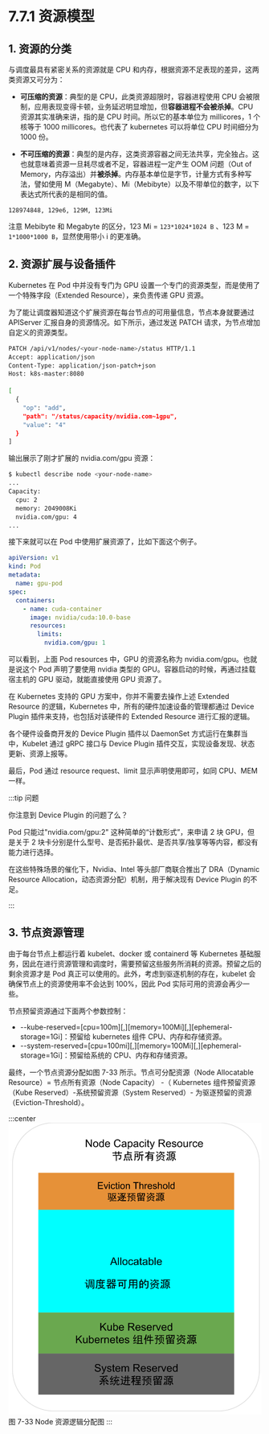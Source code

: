 # 7.7.1 资源模型

## 1. 资源的分类
与调度最具有紧密关系的资源就是 CPU 和内存，根据资源不足表现的差异，这两类资源又可分为：

- **可压缩的资源**：典型的是 CPU，此类资源超限时，容器进程使用 CPU 会被限制，应用表现变得卡顿，业务延迟明显增加，但**容器进程不会被杀掉**。CPU 资源其实准确来讲，指的是 CPU 时间。所以它的基本单位为 millicores，1 个核等于 1000 millicores。也代表了 kubernetes 可以将单位 CPU 时间细分为 1000 份。

- **不可压缩的资源**：典型的是内存，这类资源容器之间无法共享，完全独占。这也就意味着资源一旦耗尽或者不足，容器进程一定产生 OOM 问题（Out of Memory，内存溢出）并**被杀掉**。内存基本单位是字节，计量方式有多种写法，譬如使用 M（Megabyte）、Mi（Mebibyte）以及不带单位的数字，以下表达式所代表的是相同的值。

```plain
128974848, 129e6, 129M, 123Mi
```
注意 Mebibyte 和 Megabyte 的区分，123 Mi = `123*1024*1024 B` 、123 M = `1*1000*1000 B`，显然使用带小 i 的更准确。

## 2. 资源扩展与设备插件

Kubernetes 在 Pod 中并没有专门为 GPU 设置一个专门的资源类型，而是使用了一个特殊字段（Extended Resource），来负责传递 GPU 资源。

为了能让调度器知道这个扩展资源在每台节点的可用量信息，节点本身就要通过 APIServer 汇报自身的资源情况。如下所示，通过发送 PATCH 请求，为节点增加自定义的资源类型。

```bash
PATCH /api/v1/nodes/<your-node-name>/status HTTP/1.1
Accept: application/json
Content-Type: application/json-patch+json
Host: k8s-master:8080

[
  {
    "op": "add",
    "path": "/status/capacity/nvidia.com~1gpu",
    "value": "4"
  }
]
```

输出展示了刚才扩展的 nvidia.com/gpu 资源：

```bash
$ kubectl describe node <your-node-name>
...
Capacity:
  cpu: 2
  memory: 2049008Ki
  nvidia.com/gpu: 4
...
```

接下来就可以在 Pod 中使用扩展资源了，比如下面这个例子。

```yaml
apiVersion: v1
kind: Pod
metadata:
  name: gpu-pod
spec:
  containers:
    - name: cuda-container
      image: nvidia/cuda:10.0-base
      resources:
        limits:
          nvidia.com/gpu: 1
```

可以看到，上面 Pod resources 中，GPU 的资源名称为 nvidia.com/gpu。也就是说这个 Pod 声明了要使用 nvidia 类型的 GPU。容器启动的时候，再通过挂载宿主机的 GPU 驱动，就能直接使用 GPU 资源了。

在 Kubernetes 支持的 GPU 方案中，你并不需要去操作上述 Extended Resource 的逻辑，Kubernetes 中，所有的硬件加速设备的管理都通过 Device Plugin 插件来支持，也包括对该硬件的 Extended Resource 进行汇报的逻辑。

各个硬件设备商开发的 Device Plugin 插件以 DaemonSet 方式运行在集群当中，Kubelet 通过 gRPC 接口与 Device Plugin 插件交互，实现设备发现、状态更新、资源上报等。

最后，Pod 通过 resource request、limit 显示声明使用即可，如同 CPU、MEM 一样。

:::tip 问题

你注意到 Device Plugin 的问题了么？

Pod 只能过"nvidia.com/gpu:2" 这种简单的“计数形式”，来申请 2 块 GPU，但是关于 2 块卡分别是什么型号、是否拓扑最优、是否共享/独享等等内容，都没有能力进行选择。

在这些特殊场景的催化下，Nvidia、Intel 等头部厂商联合推出了 DRA（Dynamic Resource Allocation，动态资源分配）机制，用于解决现有 Device Plugin 的不足。

:::

## 3. 节点资源管理

由于每台节点上都运行着 kubelet、docker 或 containerd 等 Kubernetes 基础服务，因此在进行资源管理和调度时，需要预留这些服务所消耗的资源。预留之后的剩余资源才是 Pod 真正可以使用的。此外，考虑到驱逐机制的存在，kubelet 会确保节点上的资源使用率不会达到 100%，因此 Pod 实际可用的资源会再少一些。

节点预留资源通过下面两个参数控制：

- --kube-reserved=[cpu=100m][,][memory=100Mi][,][ephemeral-storage=1Gi]：预留给 kubernetes 组件 CPU、内存和存储资源。
- --system-reserved=[cpu=100mi][,][memory=100Mi][,][ephemeral-storage=1Gi]：预留给系统的 CPU、内存和存储资源。

最终，一个节点资源分配如图 7-33 所示。节点可分配资源（Node Allocatable Resource）= 节点所有资源（Node Capacity） -（ Kubernetes 组件预留资源（Kube Reserved）-系统预留资源（System Reserved）- 为驱逐预留的资源（Eviction-Threshold）。

:::center
  ![](../assets/k8s-resource.svg)<br/>
  图 7-33 Node 资源逻辑分配图
:::






